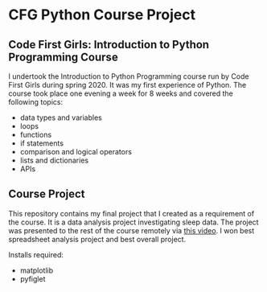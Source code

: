 # CFG Python Course Project

## Code First Girls: Introduction to Python Programming Course
I undertook the Introduction to Python Programming course run by Code First Girls during spring 2020. It was my first experience of Python. The course took place one evening a week for 8 weeks and covered the following topics:

* data types and variables  
* loops  
* functions  
* if statements 
* comparison and logical operators
* lists and dictionaries
* APIs

## Course Project
This repository contains my final project that I created as a requirement of the course. It is a data analysis project investigating sleep data. The project was presented to the rest of the course remotely via [this video](https://youtu.be/xtfNSMlx9Xg). I won best spreadsheet analysis project and best overall project.

Installs required: 
* matplotlib  
* pyfiglet
